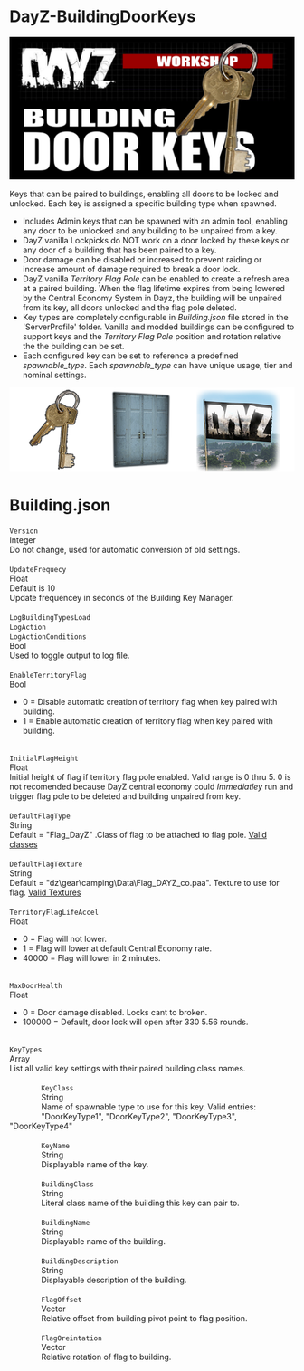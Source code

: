 # DayZ-BuildingDoorKeys
![](https://github.com/mgkelley/DayZ-BuildingDoorKeys/blob/main/ScreenShots/BuildingDoorKeys.png?raw=true)

Keys that can be paired to buildings, enabling all doors to be locked and unlocked.
Each key is assigned a specific building type when spawned.
* Includes Admin keys that can be spawned with an admin tool, enabling any door to be unlocked and any building to be unpaired from a key.
* DayZ vanilla Lockpicks do NOT work on a door locked by these keys or any door of a building that has been paired to a key.
* Door damage can be disabled or increased to prevent raiding or increase amount of damage required to break a door lock.
* DayZ vanilla _Territory Flag Pole_ can be enabled to create a refresh area at a paired building. When the flag lifetime expires from being lowered by the Central Economy System in Dayz, the building will be unpaired from its key, all doors unlocked and the flag pole deleted.
* Key types are completely configurable in _Building.json_ file stored in the 'ServerProfile' folder. Vanilla and modded buildings can be configured to support keys and the _Territory Flag Pole_ position and rotation relative the the building can be set.
* Each configured key can be set to reference a predefined _spawnable_type_. Each _spawnable_type_ can have unique usage, tier and nominal settings.

![](https://github.com/mgkelley/DayZ-BuildingDoorKeys/blob/main/ScreenShots/Proccess.png?raw=true)

# Building.json
```Version```
<br> 
Integer<br>
Do not change, used for automatic conversion of old settings.
<br>
<br>
```UpdateFrequecy```<br>
Float<br>
Default is 10<br>
Update frequencey in seconds of the Building Key Manager.
<br>
<br>
```LogBuildingTypesLoad```<br>
```LogAction```<br>
```LogActionConditions```<br>
Bool<br>
Used to toggle output to log file.
<br>
<br>
```EnableTerritoryFlag```<br>
Bool
* 0 = Disable automatic creation of territory flag when key paired with building.
* 1 = Enable automatic creation of territory flag when key paired with building.

<br>```InitialFlagHeight```<br>
Float<br>
Initial height of flag if territory flag pole enabled. Valid range is 0 thru 5. 0 is not recomended because DayZ central economy could _Immediatley_ run and trigger flag pole to be deleted and building unpaired from key.
<br>
<br>
```DefaultFlagType```<br>
String<br>
Default = "Flag_DayZ" .Class of flag to be attached to flag pole. [Valid classes](https://github.com/mgkelley/DayZ-BuildingDoorKeys/blob/main/ScreenShots/FlagClasses.md)
<br>
<br>
```DefaultFlagTexture```<br>
String<br>
Default = "dz\\gear\\camping\\Data\\Flag_DAYZ_co.paa". Texture to use for flag.  [Valid Textures](https://github.com/mgkelley/DayZ-BuildingDoorKeys/blob/main/ScreenShots/FlagTextures.md)
<br>
<br>
```TerritoryFlagLifeAccel```<br>
Float
* 0 = Flag will not lower.
* 1 = Flag will lower at default Central Economy rate.
* 40000 = Flag will lower in 2 minutes.

<br>```MaxDoorHealth```<br>
Float
* 0 = Door damage disabled. Locks cant to broken.
* 100000 = Default, door lock will open after 330 5.56 rounds.

<br>```KeyTypes```<br>
Array<br>
List all valid key settings with their paired building class names.
<br>
<br>
&ensp;&ensp;&ensp;&ensp;&ensp;&ensp;&ensp;&ensp;```KeyClass```<br>
&ensp;&ensp;&ensp;&ensp;&ensp;&ensp;&ensp;&ensp;String<br>
&ensp;&ensp;&ensp;&ensp;&ensp;&ensp;&ensp;&ensp;Name of spawnable type to use for this key. Valid entries:<br>
&ensp;&ensp;&ensp;&ensp;&ensp;&ensp;&ensp;&ensp;"DoorKeyType1", "DoorKeyType2", "DoorKeyType3", "DoorKeyType4"
<br>
<br>
&ensp;&ensp;&ensp;&ensp;&ensp;&ensp;&ensp;&ensp;```KeyName```<br>
&ensp;&ensp;&ensp;&ensp;&ensp;&ensp;&ensp;&ensp;String<br>
&ensp;&ensp;&ensp;&ensp;&ensp;&ensp;&ensp;&ensp;Displayable name of the key.
<br>
<br>
&ensp;&ensp;&ensp;&ensp;&ensp;&ensp;&ensp;&ensp;```BuildingClass```<br>
&ensp;&ensp;&ensp;&ensp;&ensp;&ensp;&ensp;&ensp;String<br>
&ensp;&ensp;&ensp;&ensp;&ensp;&ensp;&ensp;&ensp;Literal class name of the building this key can pair to.
<br>
<br>
&ensp;&ensp;&ensp;&ensp;&ensp;&ensp;&ensp;&ensp;```BuildingName```<br>
&ensp;&ensp;&ensp;&ensp;&ensp;&ensp;&ensp;&ensp;String<br>
&ensp;&ensp;&ensp;&ensp;&ensp;&ensp;&ensp;&ensp;Displayable name of the building.
<br>
<br>
&ensp;&ensp;&ensp;&ensp;&ensp;&ensp;&ensp;&ensp;```BuildingDescription```<br>
&ensp;&ensp;&ensp;&ensp;&ensp;&ensp;&ensp;&ensp;String<br>
&ensp;&ensp;&ensp;&ensp;&ensp;&ensp;&ensp;&ensp;Displayable description of the building.
<br>
<br>
&ensp;&ensp;&ensp;&ensp;&ensp;&ensp;&ensp;&ensp;```FlagOffset```<br>
&ensp;&ensp;&ensp;&ensp;&ensp;&ensp;&ensp;&ensp;Vector<br>
&ensp;&ensp;&ensp;&ensp;&ensp;&ensp;&ensp;&ensp;Relative offset from building pivot point to flag position.
<br>
<br>
&ensp;&ensp;&ensp;&ensp;&ensp;&ensp;&ensp;&ensp;```FlagOreintation```<br>
&ensp;&ensp;&ensp;&ensp;&ensp;&ensp;&ensp;&ensp;Vector<br>
&ensp;&ensp;&ensp;&ensp;&ensp;&ensp;&ensp;&ensp;Relative rotation of flag to building.
<br>
<br>
